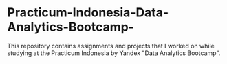 # Practicum-Indonesia-Data-Analytics-Bootcamp-
This repository contains assignments and projects that I worked on while studying at the Practicum Indonesia by Yandex "Data Analytics Bootcamp".
